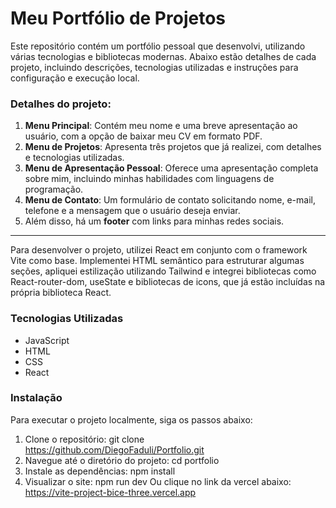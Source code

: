# Meu Portfólio de Projetos

Este repositório contém um portfólio pessoal que desenvolvi, utilizando várias tecnologias e bibliotecas modernas. Abaixo estão detalhes de cada projeto, incluindo descrições, tecnologias utilizadas e instruções para configuração e execução local.

### Detalhes do projeto:
1. **Menu Principal**: Contém meu nome e uma breve apresentação ao usuário, com a opção de baixar meu CV em formato PDF.
2. **Menu de Projetos**: Apresenta três projetos que já realizei, com detalhes e tecnologias utilizadas.
3. **Menu de Apresentação Pessoal**: Oferece uma apresentação completa sobre mim, incluindo minhas habilidades com linguagens de programação.
4. **Menu de Contato**: Um formulário de contato solicitando nome, e-mail, telefone e a mensagem que o usuário deseja enviar.
5. Além disso, há um **footer** com links para minhas redes sociais.

-----------------------------------------------
Para desenvolver o projeto, utilizei React em conjunto com o framework Vite como base. 
Implementei HTML semântico para estruturar algumas seções, apliquei estilização utilizando Tailwind e integrei bibliotecas como React-router-dom, useState e bibliotecas de icons, que já estão incluídas na própria biblioteca React.

### Tecnologias Utilizadas
  - JavaScript
  - HTML
  - CSS
  - React

### Instalação
Para executar o projeto localmente, siga os passos abaixo:

1. Clone o repositório:
   git clone https://github.com/DiegoFaduli/Portfolio.git
2. Navegue até o diretório do projeto:
   cd portfolio
3. Instale as dependências:
   npm install
4. Visualizar o site:
   npm run dev
Ou clique no link da vercel abaixo:
https://vite-project-bice-three.vercel.app

